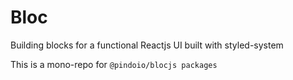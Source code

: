 # Bloc
Building blocks for a functional Reactjs UI built with styled-system

This is a mono-repo for `@pindoio/blocjs packages`
